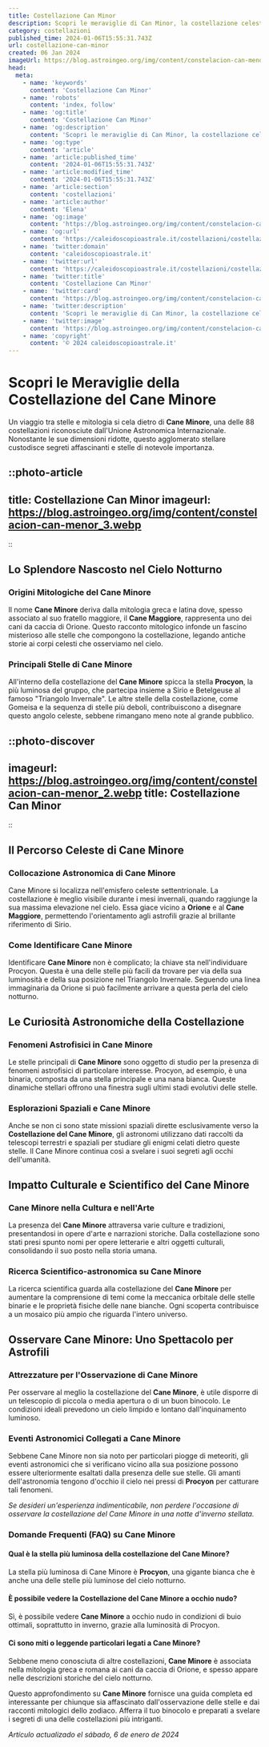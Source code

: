 ```yaml
---
title: Costellazione Can Minor
description: Scopri le meraviglie di Can Minor, la costellazione celeste; stelle, mitologia e come identificarla nel cielo notturno italiano. 🌟✨
category: costellazioni
published_time: 2024-01-06T15:55:31.743Z
url: costellazione-can-minor
created: 06 Jan 2024
imageUrl: https://blog.astroingeo.org/img/content/constelacion-can-menor_3.webp
head:
  meta:
    - name: 'keywords'
      content: 'Costellazione Can Minor'
    - name: 'robots'
      content: 'index, follow'
    - name: 'og:title'
      content: 'Costellazione Can Minor'
    - name: 'og:description'
      content: 'Scopri le meraviglie di Can Minor, la costellazione celeste; stelle, mitologia e come identificarla nel cielo notturno italiano. 🌟✨'
    - name: 'og:type'
      content: 'article'
    - name: 'article:published_time'
      content: '2024-01-06T15:55:31.743Z'
    - name: 'article:modified_time'
      content: '2024-01-06T15:55:31.743Z'
    - name: 'article:section'
      content: 'costellazioni'
    - name: 'article:author'
      content: 'Elena'
    - name: 'og:image'
      content: 'https://blog.astroingeo.org/img/content/constelacion-can-menor_3.webp'
    - name: 'og:url'
      content: 'https://caleidoscopioastrale.it/costellazioni/costellazione-can-minor'
    - name: 'twitter:domain'
      content: 'caleidoscopioastrale.it'
    - name: 'twitter:url'
      content: 'https://caleidoscopioastrale.it/costellazioni/costellazione-can-minor'
    - name: 'twitter:title'
      content: 'Costellazione Can Minor'
    - name: 'twitter:card'
      content: 'https://blog.astroingeo.org/img/content/constelacion-can-menor_3.webp'
    - name: 'twitter:description'
      content: 'Scopri le meraviglie di Can Minor, la costellazione celeste; stelle, mitologia e come identificarla nel cielo notturno italiano. 🌟✨'
    - name: 'twitter:image'
      content: 'https://blog.astroingeo.org/img/content/constelacion-can-menor_3.webp'
    - name: 'copyright'
      content: '© 2024 caleidoscopioastrale.it'
---
```

# Scopri le Meraviglie della Costellazione del Cane Minore

Un viaggio tra stelle e mitologia si cela dietro di **Cane Minore**, una delle 88 costellazioni riconosciute dall'Unione Astronomica Internazionale. Nonostante le sue dimensioni ridotte, questo agglomerato stellare custodisce segreti affascinanti e stelle di notevole importanza.

::photo-article
---
title: Costellazione Can Minor
imageurl: https://blog.astroingeo.org/img/content/constelacion-can-menor_3.webp
---
::

## Lo Splendore Nascosto nel Cielo Notturno

### Origini Mitologiche del Cane Minore

Il nome **Cane Minore** deriva dalla mitologia greca e latina dove, spesso associato al suo fratello maggiore, il **Cane Maggiore**, rappresenta uno dei cani da caccia di Orione. Questo racconto mitologico infonde un fascino misterioso alle stelle che compongono la costellazione, legando antiche storie ai corpi celesti che osserviamo nel cielo.

### Principali Stelle di Cane Minore

All'interno della costellazione del **Cane Minore** spicca la stella **Procyon**, la più luminosa del gruppo, che partecipa insieme a Sirio e Betelgeuse al famoso "Triangolo Invernale". Le altre stelle della costellazione, come Gomeisa e la sequenza di stelle più deboli, contribuiscono a disegnare questo angolo celeste, sebbene rimangano meno note al grande pubblico.

::photo-discover
---
imageurl: https://blog.astroingeo.org/img/content/constelacion-can-menor_2.webp
title: Costellazione Can Minor
---
::

## Il Percorso Celeste di Cane Minore

### Collocazione Astronomica di Cane Minore

Cane Minore si localizza nell'emisfero celeste settentrionale. La costellazione è meglio visibile durante i mesi invernali, quando raggiunge la sua massima elevazione nel cielo. Essa giace vicino a **Orione** e al **Cane Maggiore**, permettendo l'orientamento agli astrofili grazie al brillante riferimento di Sirio.

### Come Identificare Cane Minore

Identificare **Cane Minore** non è complicato; la chiave sta nell'individuare Procyon. Questa è una delle stelle più facili da trovare per via della sua luminosità e della sua posizione nel Triangolo Invernale. Seguendo una linea immaginaria da Orione si può facilmente arrivare a questa perla del cielo notturno.

## Le Curiosità Astronomiche della Costellazione

### Fenomeni Astrofisici in Cane Minore

Le stelle principali di **Cane Minore** sono oggetto di studio per la presenza di fenomeni astrofisici di particolare interesse. Procyon, ad esempio, è una binaria, composta da una stella principale e una nana bianca. Queste dinamiche stellari offrono una finestra sugli ultimi stadi evolutivi delle stelle.

### Esplorazioni Spaziali e Cane Minore

Anche se non ci sono state missioni spaziali dirette esclusivamente verso la **Costellazione del Cane Minore**, gli astronomi utilizzano dati raccolti da telescopi terrestri e spaziali per studiare gli enigmi celati dietro queste stelle. Il Cane Minore continua così a svelare i suoi segreti agli occhi dell'umanità.

## Impatto Culturale e Scientifico del Cane Minore

### Cane Minore nella Cultura e nell'Arte

La presenza del **Cane Minore** attraversa varie culture e tradizioni, presentandosi in opere d'arte e narrazioni storiche. Dalla costellazione sono stati presi spunto nomi per opere letterarie e altri oggetti culturali, consolidando il suo posto nella storia umana.

### Ricerca Scientifico-astronomica su Cane Minore

La ricerca scientifica guarda alla costellazione del **Cane Minore** per aumentare la comprensione di temi come la meccanica orbitale delle stelle binarie e le proprietà fisiche delle nane bianche. Ogni scoperta contribuisce a un mosaico più ampio che riguarda l'intero universo.

## Osservare Cane Minore: Uno Spettacolo per Astrofili

### Attrezzature per l'Osservazione di Cane Minore

Per osservare al meglio la costellazione del **Cane Minore**, è utile disporre di un telescopio di piccola o media apertura o di un buon binocolo. Le condizioni ideali prevedono un cielo limpido e lontano dall'inquinamento luminoso.

### Eventi Astronomici Collegati a Cane Minore

Sebbene Cane Minore non sia noto per particolari piogge di meteoriti, gli eventi astronomici che si verificano vicino alla sua posizione possono essere ulteriormente esaltati dalla presenza delle sue stelle. Gli amanti dell'astronomia tengono d'occhio il cielo nei pressi di **Procyon** per catturare tali fenomeni.

_Se desideri un'esperienza indimenticabile, non perdere l'occasione di osservare la costellazione del Cane Minore in una notte d'inverno stellata._

### Domande Frequenti (FAQ) su Cane Minore

#### Qual è la stella più luminosa della costellazione del Cane Minore?
La stella più luminosa di Cane Minore è **Procyon**, una gigante bianca che è anche una delle stelle più luminose del cielo notturno.

#### È possibile vedere la Costellazione del Cane Minore a occhio nudo?
Sì, è possibile vedere **Cane Minore** a occhio nudo in condizioni di buio ottimali, soprattutto in inverno, grazie alla luminosità di Procyon.

#### Ci sono miti o leggende particolari legati a Cane Minore?
Sebbene meno conosciuta di altre costellazioni, **Cane Minore** è associata nella mitologia greca e romana ai cani da caccia di Orione, e spesso appare nelle descrizioni storiche del cielo notturno.

Questo approfondimento su **Cane Minore** fornisce una guida completa ed interessante per chiunque sia affascinato dall'osservazione delle stelle e dai racconti mitologici dello zodiaco. Afferra il tuo binocolo e preparati a svelare i segreti di una delle costellazioni più intriganti.

_Artículo actualizado el sábado, 6 de enero de 2024_